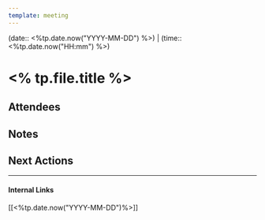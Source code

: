 ```yaml
---
template: meeting
---
```


(date:: <%tp.date.now("YYYY-MM-DD") %>) | (time:: <%tp.date.now("HH:mm") %>)

# <% tp.file.title %>

## Attendees


## Notes


## Next Actions



---
#### Internal Links
[[<%tp.date.now("YYYY-MM-DD")%>]]